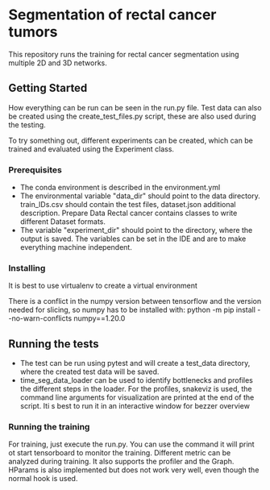 # Segmentation of rectal cancer tumors

This repository runs the training for rectal cancer segmentation using multiple 2D and 3D networks.

## Getting Started

How everything can be run can be seen in the run.py file. Test data can also be created using the create_test_files.py script, these are also used during the testing.

To try something out, different experiments can be created, which can be trained and evaluated using the Experiment class.

### Prerequisites

- The conda environment is described in the environment.yml
- The environmental variable "data_dir" should point to the data directory. train_IDs.csv should contain the test files, dataset.json additional description. Prepare Data Rectal cancer contains classes to write different Dataset formats.
- The variable "experiment_dir" should point to the directory, where the output is saved. The variables can be set in the IDE and are to make everything machine independent.

### Installing

It is best to use virtualenv to create a virtual environment

There is a conflict in the numpy version between tensorflow and the version needed for slicing, so numpy has to be installed with:
python -m pip install --no-warn-conflicts numpy==1.20.0

## Running the tests

- The test can be run using pytest and will create a test_data directory, where the created test data will be saved.
- time_seg_data_loader can be used to identify bottlenecks and profiles the different steps in the loader. For the profiles, snakeviz is used, the command line arguments for visualization are printed at the end of the script. Iti s best to run it in an interactive window for bezzer overview

### Running the training

For training, just execute the run.py. You can use the command it will print ot start tensorboard to monitor the training. Different metric can be analyzed during training. It also supports the profiler and the Graph. HParams is also implemented but does not work very well, even though the normal hook is used.